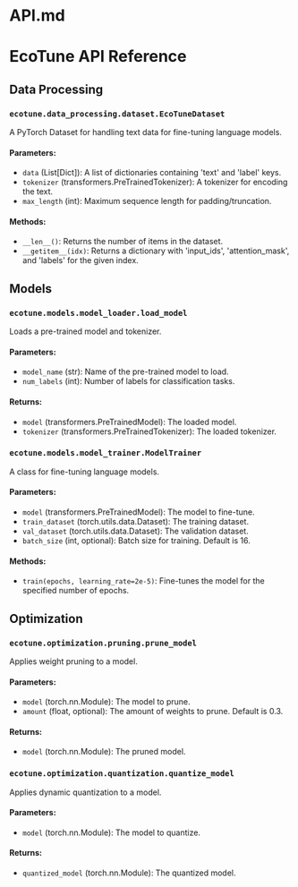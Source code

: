 # API.md

# EcoTune API Reference

## Data Processing

### `ecotune.data_processing.dataset.EcoTuneDataset`

A PyTorch Dataset for handling text data for fine-tuning language models.

#### Parameters:
- `data` (List[Dict]): A list of dictionaries containing 'text' and 'label' keys.
- `tokenizer` (transformers.PreTrainedTokenizer): A tokenizer for encoding the text.
- `max_length` (int): Maximum sequence length for padding/truncation.

#### Methods:
- `__len__()`: Returns the number of items in the dataset.
- `__getitem__(idx)`: Returns a dictionary with 'input_ids', 'attention_mask', and 'labels' for the given index.

## Models

### `ecotune.models.model_loader.load_model`

Loads a pre-trained model and tokenizer.

#### Parameters:
- `model_name` (str): Name of the pre-trained model to load.
- `num_labels` (int): Number of labels for classification tasks.

#### Returns:
- `model` (transformers.PreTrainedModel): The loaded model.
- `tokenizer` (transformers.PreTrainedTokenizer): The loaded tokenizer.

### `ecotune.models.model_trainer.ModelTrainer`

A class for fine-tuning language models.

#### Parameters:
- `model` (transformers.PreTrainedModel): The model to fine-tune.
- `train_dataset` (torch.utils.data.Dataset): The training dataset.
- `val_dataset` (torch.utils.data.Dataset): The validation dataset.
- `batch_size` (int, optional): Batch size for training. Default is 16.

#### Methods:
- `train(epochs, learning_rate=2e-5)`: Fine-tunes the model for the specified number of epochs.

## Optimization

### `ecotune.optimization.pruning.prune_model`

Applies weight pruning to a model.

#### Parameters:
- `model` (torch.nn.Module): The model to prune.
- `amount` (float, optional): The amount of weights to prune. Default is 0.3.

#### Returns:
- `model` (torch.nn.Module): The pruned model.

### `ecotune.optimization.quantization.quantize_model`

Applies dynamic quantization to a model.

#### Parameters:
- `model` (torch.nn.Module): The model to quantize.

#### Returns:
- `quantized_model` (torch.nn.Module): The quantized model.
